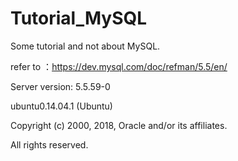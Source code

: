 # Tutorial_MySQL
Some tutorial and not about MySQL.

refer to ：https://dev.mysql.com/doc/refman/5.5/en/

Server version: 5.5.59-0 

ubuntu0.14.04.1 (Ubuntu)

Copyright (c) 2000, 2018, Oracle and/or its affiliates. 

All rights reserved.
